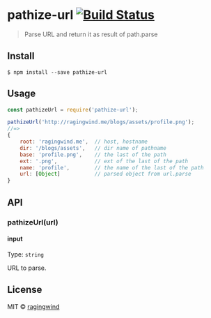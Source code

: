 # pathize-url [![Build Status](https://travis-ci.org/ragingwind/pathize-url.svg?branch=master)](https://travis-ci.org/ragingwind/pathize-url)

> Parse URL and return it as result of path.parse


## Install

```
$ npm install --save pathize-url
```


## Usage

```js
const pathizeUrl = require('pathize-url');

pathizeUrl('http://ragingwind.me/blogs/assets/profile.png');
//=>
{
	root: 'ragingwind.me',  // host, hostname
	dir: '/blogs/assets',   // dir name of pathname
	base: 'profile.png',    // the last of the path
	ext: '.png',            // ext of the last of the path
	name: 'profile',        // the name of the last of the path
	url: [Object]           // parsed object from url.parse
}
```


## API

### pathizeUrl(url)

#### input

Type: `string`

URL to parse.

## License

MIT © [ragingwind](http://ragingwind.me)
